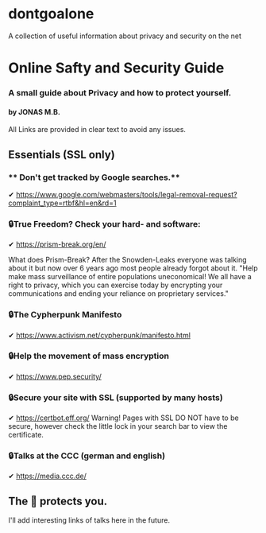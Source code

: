 # dontgoalone
A collection of useful information about privacy and security on the net

# Online Safty and Security Guide
 ### A small guide about Privacy and how to protect yourself.
#### by JONAS M.B.

All Links are provided in clear text to avoid any issues.
## **Essentials (SSL only)**

### ** Don't get tracked by Google searches.**
✔ https://www.google.com/webmasters/tools/legal-removal-request?complaint_type=rtbf&hl=en&rd=1
### **🔒True Freedom? Check your hard- and software:**
✔ https://prism-break.org/en/

What does Prism-Break? 
After the Snowden-Leaks everyone was talking about it but now over 6 years ago most people already forgot about it. 
"Help make mass surveillance of entire populations uneconomical! We all have a right to privacy, which you can exercise today by encrypting your communications and ending your reliance on proprietary services."

### **🔒The Cypherpunk Manifesto**
✔ https://www.activism.net/cypherpunk/manifesto.html

### **🔒Help the movement of mass encryption**
✔ https://www.pep.security/

### **🔒Secure your site with SSL (supported by many hosts)**
✔ https://certbot.eff.org/
Warning! Pages with SSL DO NOT have to be secure, however check the little lock in your search bar to view the certificate.

### **🔒Talks at the CCC (german and english)**
✔ https://media.ccc.de/

The 🦄 protects you.
---

I'll add interesting links of talks here in the future.
